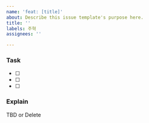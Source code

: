 ```yaml
---
name: 'feat: [title]'
about: Describe this issue template's purpose here.
title: ''
labels: 주혁
assignees: ''

---
```


### Task

- [ ]
- [ ]
- [ ]

### Explain

TBD or Delete
